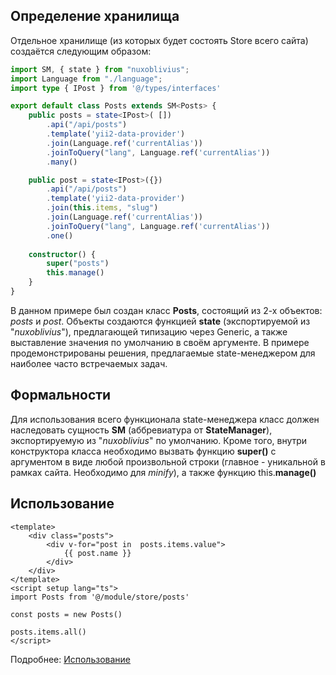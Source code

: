 ## Определение хранилища

Отдельное хранилище (из которых будет состоять Store всего сайта) создаётся следующим образом:

```ts
import SM, { state } from "nuxoblivius";
import Language from "./language";
import type { IPost } from '@/types/interfaces'

export default class Posts extends SM<Posts> {
	public posts = state<IPost>( [])
		.api("/api/posts")
		.template('yii2-data-provider')
		.join(Language.ref('currentAlias'))
		.joinToQuery("lang", Language.ref('currentAlias'))
		.many()

	public post = state<IPost>({})
		.api("/api/posts")
		.template('yii2-data-provider')
		.join(this.items, "slug")
		.join(Language.ref('currentAlias'))
		.joinToQuery("lang", Language.ref('currentAlias'))
		.one()
		
	constructor() {
		super("posts")
		this.manage()
	}
}
```
В данном примере был создан класс **Posts**, состоящий из 2-х объектов: *posts* и *post*. Объекты создаются функцией **state** (экспортируемой из "*nuxoblivius*"), предлагающей типизацию через Generic, а также выставление значения по умолчанию в своём аргументе. В примере продемонстрированы решения, предлагаемые state-менеджером для наиболее часто встречаемых задач.

## Формальности
Для использования всего функционала state-менеджера класс должен наследовать сущность **SM** (аббревиатура от **StateManager**), экспортируемую из "*nuxoblivius*" по умолчанию. Кроме того, внутри конструктора класса необходимо вызвать функцию **super()** с аргументом в виде любой произвольной строки (главное - уникальной в рамках сайта. Необходимо для *minify*), а также функцию this.**manage()**

## Использование

```vue
<template>
	<div class="posts">
		<div v-for="post in  posts.items.value">
			{{ post.name }}
		</div>
	</div>
</template>
<script setup lang="ts">
import Posts from '@/module/store/posts'

const posts = new Posts()

posts.items.all()
</script>
```
Подробнее: [Использование](/beta/usage.html)